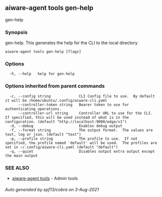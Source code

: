 ## aiware-agent tools gen-help

gen-help

### Synopsis

gen-help.  This generates the help for the CLI to the local directory

```
aiware-agent tools gen-help [flags]
```

### Options

```
  -h, --help   help for gen-help
```

### Options inherited from parent commands

```
  -c, --config string             CLI Config file to use.  By default it will be /home/ubuntu/.config/aiware-cli.yaml
      --controller-token string   Bearer token to use for authenticating operations.
      --controller-url string     Controller URL to use for the CLI.  If specified, this will be used instead of what is in the configuration. (default "http://localhost:9000/edge/v1")
  -d, --debug                     Enables debug output
  -f, --format string             The output format.  The values are text, log or json. (default "text")
  -p, --profile string            The profile to use.  If not specified, the profile named 'default' will be used.  The profiles are set in ~/.config/aiware-cli.yaml (default "default")
  -q, --quiet                     Disables output extra output except the main output
```

### SEE ALSO

* [aiware-agent tools](/cli/aiware-agent_tools.md)	 - Admin tools

###### Auto generated by spf13/cobra on 3-Aug-2021
